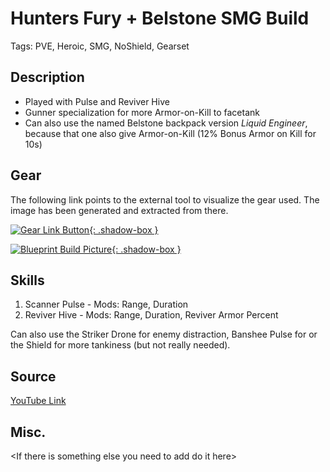 # Hunters Fury + Belstone SMG Build

Tags: PVE, Heroic, SMG, NoShield, Gearset

## Description

* Played with Pulse and Reviver Hive
* Gunner specialization for more Armor-on-Kill to facetank
* Can also use the named Belstone backpack version *Liquid Engineer*, because that one also give Armor-on-Kill
(12% Bonus Armor on Kill for 10s)

## Gear
The following link points to the external tool to visualize the gear used.
The image has been generated and extracted from there.

[![Gear Link Button]({{site.baseurl}}/assets/images/gear-button.png){: .shadow-box }](https://mxswat.github.io/mx-division-builds/#/CwBgtAzG4Ixn5HWgLmAdjAVjJgTPGAJyZKIpbg76EQBsyZKMUUsjH5okyCnjKCER7synZkTg5gADngQCLYPKgscTPBEwxlYugzEhmeA9lL8mdIA)

[![Blueprint Build Picture]({{site.baseurl}}/assets/images/HuntersFury-SMG-Belstone.png){: .shadow-box }]({{site.baseurl}}/assets/images/HuntersFury-SMG-Belstone.png)

## Skills
1. Scanner Pulse - Mods: Range, Duration
2. Reviver Hive  - Mods: Range, Duration, Reviver Armor Percent

Can also use the Striker Drone for enemy distraction, Banshee Pulse for  or the Shield for more tankiness (but not really needed).

## Source

[YouTube Link](https://youtu.be/_lU2GHQDv0Q)

## Misc.
\<If there is something else you need to add do it here>